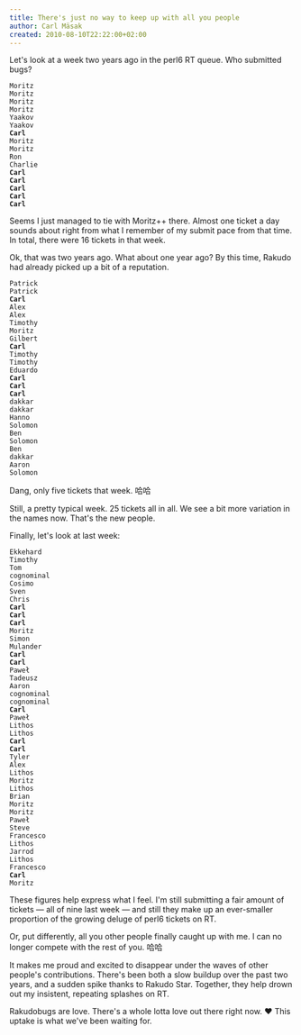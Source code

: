 ```yaml
---
title: There's just no way to keep up with all you people
author: Carl Mäsak
created: 2010-08-10T22:22:00+02:00
---
```

Let's look at a week two years ago in the perl6 RT queue. Who submitted bugs?

<pre><code>Moritz
Moritz
Moritz
Moritz
Yaakov
Yaakov
<strong>Carl</strong> 
Moritz
Moritz
Ron
Charlie
<strong>Carl</strong> 
<strong>Carl</strong> 
<strong>Carl</strong> 
<strong>Carl</strong> 
<strong>Carl</strong> 
</code></pre>

Seems I just managed to tie with Moritz++ there. Almost one ticket a day sounds about right from what I remember of my submit pace from that time. In total, there were 16 tickets in that week.

Ok, that was two years ago. What about one year ago? By this time, Rakudo had already picked up a bit of a reputation.

<pre><code>Patrick
Patrick
<strong>Carl</strong> 
Alex
Alex
Timothy
Moritz
Gilbert
<strong>Carl</strong> 
Timothy
Timothy
Eduardo
<strong>Carl</strong> 
<strong>Carl</strong> 
<strong>Carl</strong> 
dakkar
dakkar
Hanno
Solomon
Ben
Solomon
Ben
dakkar
Aaron
Solomon
</code></pre>

Dang, only five tickets that week. 哈哈

Still, a pretty typical week. 25 tickets all in all. We see a bit more variation in the names now. That's the new people.

Finally, let's look at last week:

<pre><code>Ekkehard
Timothy
Tom
cognominal
Cosimo
Sven
Chris
<strong>Carl</strong> 
<strong>Carl</strong> 
<strong>Carl</strong> 
Moritz
Simon
Mulander
<strong>Carl</strong> 
<strong>Carl</strong> 
Pawe&#322;
Tadeusz
Aaron
cognominal
cognominal
<strong>Carl</strong> 
Pawe&#322;
Lithos
Lithos
<strong>Carl</strong> 
<strong>Carl</strong> 
Tyler
Alex
Lithos
Moritz
Lithos
Brian
Moritz
Moritz
Pawe&#322;
Steve
Francesco
Lithos
Jarrod
Lithos
Francesco
<strong>Carl</strong> 
Moritz
</code></pre>

These figures help express what I feel. I'm still submitting a fair amount of tickets — all of nine last week — and still they make up an ever-smaller proportion of the growing deluge of perl6 tickets on RT.

Or, put differently, all you other people finally caught up with me. I can no longer compete with the rest of you. 哈哈

It makes me proud and excited to disappear under the waves of other people's contributions. There's been both a slow buildup over the past two years, and a sudden spike thanks to Rakudo Star. Together, they help drown out my insistent, repeating splashes on RT.

Rakudobugs are love. There's a whole lotta love out there right now. ♥ This uptake is what we've been waiting for.


